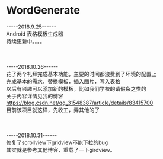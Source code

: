 # WordGenerate
-----2018.9.25------<br>
Android 表格模板生成器<br>
持续更新中。。。。<br>
<br>
<br>
<br>
-----2018.10.26------<br>
花了两个礼拜完成基本功能，主要的时间都浪费到了环境的配置上<br>
完成基本的需求，替换模板，插入图片，写入表格<br>
以后有兴趣可以添加新的模板，比如我们学校的请假条之类的<br>
关于内容详情见我的博客<br>
https://blog.csdn.net/qq_31548387/article/details/83415700<br>
目前该项目就这样，先收工，弄其他的了<br>
<br>
<br>
<br>
-----2018.10.31------<br>
修复了scrollview下gridview不能下拉的bug<br>
其实就是参考其他博客，重载了一下girdview。<br>
